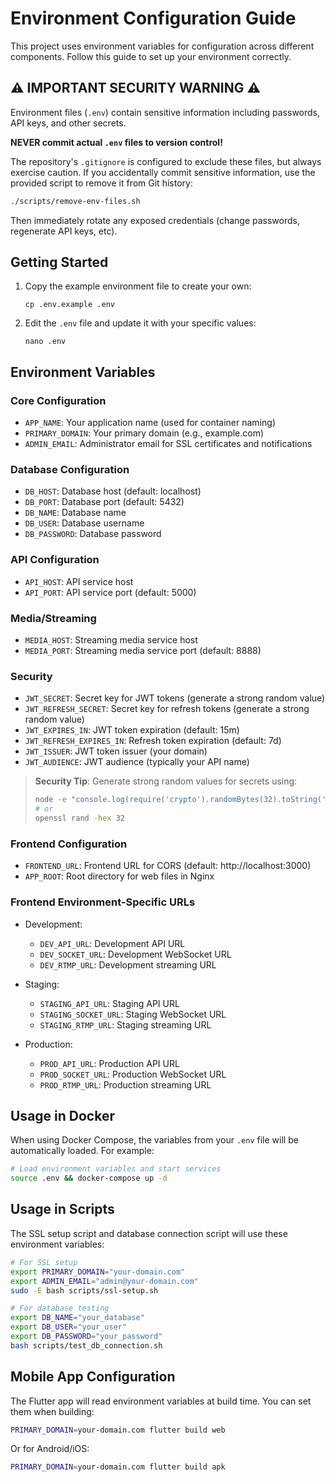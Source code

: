 # Environment Configuration Guide

This project uses environment variables for configuration across different components. Follow this guide to set up your environment correctly.

## ⚠️ IMPORTANT SECURITY WARNING ⚠️

Environment files (`.env`) contain sensitive information including passwords, API keys, and other secrets. 

**NEVER commit actual `.env` files to version control!**

The repository's `.gitignore` is configured to exclude these files, but always exercise caution. If you accidentally commit sensitive information, use the provided script to remove it from Git history:

```bash
./scripts/remove-env-files.sh
```

Then immediately rotate any exposed credentials (change passwords, regenerate API keys, etc).

## Getting Started

1. Copy the example environment file to create your own:
   ```
   cp .env.example .env
   ```

2. Edit the `.env` file and update it with your specific values:
   ```
   nano .env
   ```

## Environment Variables

### Core Configuration
- `APP_NAME`: Your application name (used for container naming)
- `PRIMARY_DOMAIN`: Your primary domain (e.g., example.com)
- `ADMIN_EMAIL`: Administrator email for SSL certificates and notifications

### Database Configuration
- `DB_HOST`: Database host (default: localhost)
- `DB_PORT`: Database port (default: 5432)
- `DB_NAME`: Database name
- `DB_USER`: Database username
- `DB_PASSWORD`: Database password

### API Configuration
- `API_HOST`: API service host
- `API_PORT`: API service port (default: 5000)

### Media/Streaming
- `MEDIA_HOST`: Streaming media service host
- `MEDIA_PORT`: Streaming media service port (default: 8888)

### Security
- `JWT_SECRET`: Secret key for JWT tokens (generate a strong random value)
- `JWT_REFRESH_SECRET`: Secret key for refresh tokens (generate a strong random value)
- `JWT_EXPIRES_IN`: JWT token expiration (default: 15m)
- `JWT_REFRESH_EXPIRES_IN`: Refresh token expiration (default: 7d)
- `JWT_ISSUER`: JWT token issuer (your domain)
- `JWT_AUDIENCE`: JWT audience (typically your API name)

> **Security Tip**: Generate strong random values for secrets using:
> ```bash
> node -e "console.log(require('crypto').randomBytes(32).toString('hex'))"
> # or
> openssl rand -hex 32
> ```

### Frontend Configuration
- `FRONTEND_URL`: Frontend URL for CORS (default: http://localhost:3000)
- `APP_ROOT`: Root directory for web files in Nginx

### Frontend Environment-Specific URLs
- Development:
  - `DEV_API_URL`: Development API URL
  - `DEV_SOCKET_URL`: Development WebSocket URL
  - `DEV_RTMP_URL`: Development streaming URL

- Staging:
  - `STAGING_API_URL`: Staging API URL
  - `STAGING_SOCKET_URL`: Staging WebSocket URL
  - `STAGING_RTMP_URL`: Staging streaming URL

- Production:
  - `PROD_API_URL`: Production API URL
  - `PROD_SOCKET_URL`: Production WebSocket URL
  - `PROD_RTMP_URL`: Production streaming URL

## Usage in Docker

When using Docker Compose, the variables from your `.env` file will be automatically loaded. For example:

```bash
# Load environment variables and start services
source .env && docker-compose up -d
```

## Usage in Scripts

The SSL setup script and database connection script will use these environment variables:

```bash
# For SSL setup
export PRIMARY_DOMAIN="your-domain.com"
export ADMIN_EMAIL="admin@your-domain.com"
sudo -E bash scripts/ssl-setup.sh

# For database testing
export DB_NAME="your_database"
export DB_USER="your_user"
export DB_PASSWORD="your_password"
bash scripts/test_db_connection.sh
```

## Mobile App Configuration

The Flutter app will read environment variables at build time. You can set them when building:

```bash
PRIMARY_DOMAIN=your-domain.com flutter build web
```

Or for Android/iOS:

```bash
PRIMARY_DOMAIN=your-domain.com flutter build apk
```